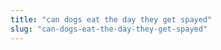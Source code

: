 ```yaml
---
title: "can dogs eat the day they get spayed"
slug: "can-dogs-eat-the-day-they-get-spayed"
---
```


